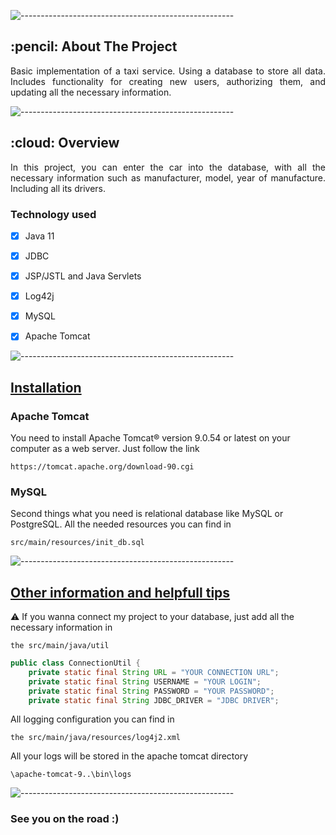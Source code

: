 ![-----------------------------------------------------](https://raw.githubusercontent.com/andreasbm/readme/master/assets/lines/rainbow.png)

<!-- ABOUT THE PROJECT -->
<h2 id="about-the-project"> :pencil: About The Project</h2>

<p align="justify"> 
  Basic implementation of a taxi service. Using a database to store all data.
Includes functionality for creating new users, authorizing them, and updating all the necessary information.
</p>

![-----------------------------------------------------](https://raw.githubusercontent.com/andreasbm/readme/master/assets/lines/rainbow.png)

<!-- OVERVIEW -->
<h2 id="overview"> :cloud: Overview</h2>

<p align="justify"> 
  In this project, you can enter the car into the database, with all the necessary information such as manufacturer, model, year of manufacture. Including all its drivers.
</p>

### **Technology used**

- [x] Java 11
- [x] JDBC
- [x] JSP/JSTL and Java Servlets
- [x] Log42j
- [x] MySQL
- [x] Apache Tomcat


![-----------------------------------------------------](https://raw.githubusercontent.com/andreasbm/readme/master/assets/lines/rainbow.png)

## [Installation](#installation)

### **Apache Tomcat**

You need to install Apache Tomcat® version 9.0.54 or latest on your computer as a web server.
Just follow the link

```
https://tomcat.apache.org/download-90.cgi
```

### **MySQL**

Second things what you need is relational database like MySQL or PostgreSQL.
All the needed resources you can find in 

```
src/main/resources/init_db.sql
```
![-----------------------------------------------------](https://raw.githubusercontent.com/andreasbm/readme/master/assets/lines/rainbow.png)

## [Other information and helpfull tips](#otherinformationandhelpfulltips)

⚠️ If you wanna connect my project to your database, just add all the necessary information in

```
the src/main/java/util
```

```java
public class ConnectionUtil {
    private static final String URL = "YOUR CONNECTION URL";
    private static final String USERNAME = "YOUR LOGIN";
    private static final String PASSWORD = "YOUR PASSWORD";
    private static final String JDBC_DRIVER = "JDBC DRIVER";
```

All logging configuration you can find in 

```
the src/main/java/resources/log4j2.xml
```
All your logs will be stored in the apache tomcat directory

```
\apache-tomcat-9..\bin\logs
```

![-----------------------------------------------------](https://raw.githubusercontent.com/andreasbm/readme/master/assets/lines/rainbow.png)

### **See you on the road :)**
